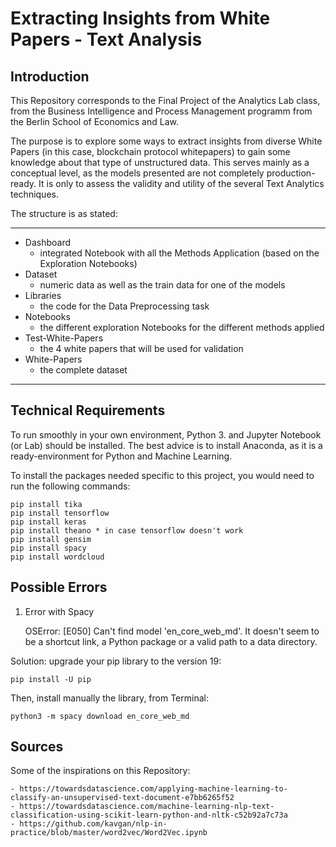 # Extracting Insights from White Papers - Text Analysis


## Introduction

This Repository corresponds to the Final Project of the Analytics Lab class, from the Business Intelligence and Process Management programm from the Berlin School of Economics and Law.

The purpose is to explore some ways to extract insights from diverse White Papers (in this case, blockchain protocol whitepapers) to gain some knowledge about that type of unstructured data. This serves mainly as a conceptual level, as the models presented are not completely production-ready. It is only to assess the validity and utility of the several Text Analytics techniques.

The structure is as stated:

------------------------------------
- Dashboard
    - integrated Notebook with all the Methods Application (based on the Exploration Notebooks)
- Dataset 
    - numeric data as well as the train data for one of the models
- Libraries
    - the code for the Data Preprocessing task
- Notebooks
    - the different exploration Notebooks for the different methods applied
- Test-White-Papers
    - the 4 white papers that will be used for validation
- White-Papers
    - the complete dataset
------------------------------------


## Technical Requirements

To run smoothly in your own environment, Python 3. and Jupyter Notebook (or Lab) should be installed. The best advice is to install Anaconda, as it is a ready-environment for Python and Machine Learning.

To install the packages needed specific to this project, you would need to run the following commands:

    pip install tika
    pip install tensorflow
    pip install keras
    pip install theano * in case tensorflow doesn't work
    pip install gensim
    pip install spacy
    pip install wordcloud
    

## Possible Errors

1. Error with Spacy

    OSError: [E050] Can't find model 'en_core_web_md'. It doesn't seem to be a shortcut link, a Python package or a valid path to a data directory.

Solution: upgrade your pip library to the version 19:

    pip install -U pip

Then, install manually the library, from Terminal:

    python3 -m spacy download en_core_web_md
    
## Sources

Some of the inspirations on this Repository:

    - https://towardsdatascience.com/applying-machine-learning-to-classify-an-unsupervised-text-document-e7bb6265f52
    - https://towardsdatascience.com/machine-learning-nlp-text-classification-using-scikit-learn-python-and-nltk-c52b92a7c73a
    - https://github.com/kavgan/nlp-in-practice/blob/master/word2vec/Word2Vec.ipynb
